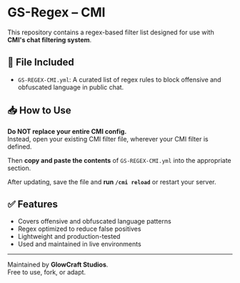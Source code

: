 # GS-Regex – CMI

This repository contains a regex-based filter list designed for use with **CMI's chat filtering system**.

## 📄 File Included

- `GS-REGEX-CMI.yml`: A curated list of regex rules to block offensive and obfuscated language in public chat.

## 📥 How to Use

**Do NOT replace your entire CMI config.**  
Instead, open your existing CMI filter file, wherever your CMI filter is defined.

Then **copy and paste the contents** of `GS-REGEX-CMI.yml` into the appropriate section.

After updating, save the file and **run `/cmi reload`** or restart your server.

## ✅ Features

- Covers offensive and obfuscated language patterns
- Regex optimized to reduce false positives
- Lightweight and production-tested
- Used and maintained in live environments

---

Maintained by **GlowCraft Studios**.  
Free to use, fork, or adapt.
